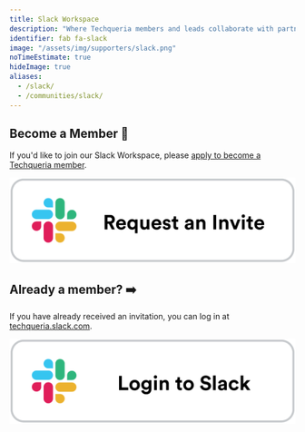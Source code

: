 ```yaml
---
title: Slack Workspace
description: "Where Techqueria members and leads collaborate with partners, allies and each other. "
identifier: fab fa-slack
image: "/assets/img/supporters/slack.png"
noTimeEstimate: true
hideImage: true
aliases:
  - /slack/
  - /communities/slack/
---
```


## Become a Member 🌮

If you'd like to join our Slack Workspace, please [apply to become a Techqueria member](/join/).

<a href="/join/" class="image-external-plain" rel="noopener"><img alt="Become a Member" src="/assets/img/communities/slack/request-an-invite.png"></a>

## Already a member? ➡️

If you have already received an invitation, you can log in at [techqueria.slack.com](https://techqueria.slack.com/).

<a href="https://techqueria.slack.com/" target="_blank" class="image-external-plain" rel="noopener"><img alt="Go to Slack" src="/assets/img/communities/slack/login-to-slack.png"></a>
